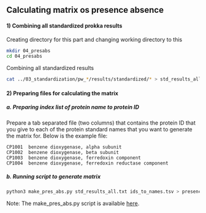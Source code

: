 ## Calculating matrix os presence absence

#### 1) Combining all standardized prokka results

Creating directory for this part and changing working directory to this
```bash
mkdir 04_presabs
cd 04_presabs
```

Combining all standardized results
```bash
cat ../03_standardization/pw_*/results/standardized/* > std_results_all.txt
```


#### 2) Preparing files for calculating the matrix

##### a. Preparing index list of protein name to protein ID
Prepare a tab separated file (two columns) that contains the protein ID that you give to each of the protein standard names that you want to generate the matrix for. Below is the example file:
```
CP1001	benzene dioxygenase, alpha subunit
CP1002	benzene dioxygenase, beta subunit
CP1003	benzene dioxygenase, ferredoxin component
CP1004	benzene dioxygenase, ferredoxin reductase component
```

##### b. Running script to generate matrix
```bash
python3 make_pres_abs.py std_results_all.txt ids_to_names.tsv > presence_absence.csv
```

Note: The make_pres_abs.py script is available [here](../scripts/make_pres_abs.py).
